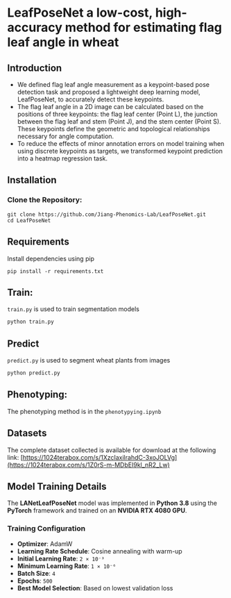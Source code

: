# LeafPoseNet a low-cost, high-accuracy method for estimating flag leaf angle in wheat
## Introduction
- We defined flag leaf angle measurement as a keypoint-based pose detection task and proposed a lightweight deep learning model, LeafPoseNet, to accurately detect these keypoints. 
- The flag leaf angle in a 2D image can be calculated based on the positions of three keypoints: the flag leaf center (Point L), the junction between the flag leaf and stem (Point J), and the stem center (Point S). These keypoints define the geometric and topological relationships necessary for angle computation. 
- To reduce the effects of minor annotation errors on model training when using discrete keypoints as targets, we transformed keypoint prediction into a heatmap regression task. 


## Installation

### Clone the Repository: 
```
git clone https://github.com/Jiang-Phenomics-Lab/LeafPoseNet.git
cd LeafPoseNet
```

## Requirements
Install dependencies using pip
```
pip install -r requirements.txt
```

## Train:
`train.py` is used to train segmentation models
```bash
python train.py
```
## Predict
`predict.py` is used to segment wheat plants from images
```bash
python predict.py
```
## Phenotyping:
The phenotyping method is in the `phenotypying.ipynb` 

## Datasets
The complete dataset collected is available for download at the following link:
[https://1024terabox.com/s/1XzcIaxilrahdC-3xoJOLVg](https://1024terabox.com/s/1Z0rS-m-MDbEI9kl_nR2_Lw)

##  Model Training Details

The **LANetLeafPoseNet** model was implemented in **Python 3.8** using the **PyTorch** framework and trained on an **NVIDIA RTX 4080 GPU**.

###  Training Configuration

* **Optimizer**: AdamW
* **Learning Rate Schedule**: Cosine annealing with warm-up
* **Initial Learning Rate**: `2 × 10⁻³`
* **Minimum Learning Rate**: `1 × 10⁻⁶`
* **Batch Size**: `4`
* **Epochs**: `500`
* **Best Model Selection**: Based on lowest validation loss



